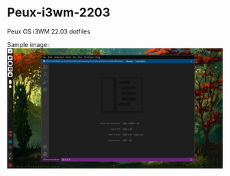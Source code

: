 # Peux-i3wm-2203
Peux OS i3WM 22.03 dotfiles

Sample image:
![](https://github.com/peux-os-sic/Peux-bspwm-2203/blob/master/bsp1.png)
